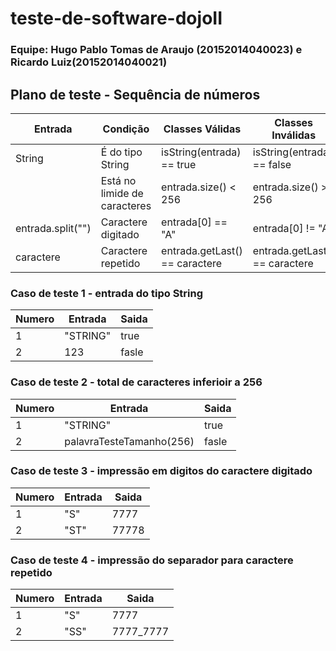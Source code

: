 # teste-de-software-dojoII

### Equipe: Hugo Pablo Tomas de Araujo (20152014040023) e Ricardo Luiz(20152014040021)


## Plano de teste - Sequência de números

| Entrada             | Condição                            | Classes Válidas                  | Classes Inválidas             |
| -------------       | -------------                       | -------------------------------- | ----------------              |
| String              | É do tipo String                    | isString(entrada) == true        | isString(entrada) == false    |
|                     | Está no limide de caracteres        | entrada.size() < 256             | entrada.size() >= 256         |
| entrada.split("")   | Caractere digitado                  | entrada[0] == "A"                | entrada[0] != "A"             |
| caractere           | Caractere repetido                  | entrada.getLast() == caractere   | entrada.getLast() == caractere|

### Caso de teste 1 - entrada do tipo String
| Numero              | Entrada                             | Saida                            |
| -------------       | -------------                       | -------------------------------- |
| 1                   | "STRING"                            | true                             |
| 2                   | 123                                 | fasle                            |

### Caso de teste 2 - total de caracteres inferioir a 256
| Numero              | Entrada                             | Saida                            |
| -------------       | -------------                       | -------------------------------- |
| 1                   | "STRING"                            | true                             |
| 2                   | palavraTesteTamanho(256)            | fasle                            |

### Caso de teste 3 - impressão em digitos do caractere digitado
| Numero              | Entrada                             | Saida                            |
| -------------       | -------------                       | -------------------------------- |
| 1                   | "S"                                 | 7777                             |
| 2                   | "ST"                                | 77778                            |

### Caso de teste 4 - impressão do separador para caractere repetido
| Numero              | Entrada                             | Saida                            |
| -------------       | -------------                       | -------------------------------- |
| 1                   | "S"                                 | 7777                             |
| 2                   | "SS"                                | 7777_7777                        |
